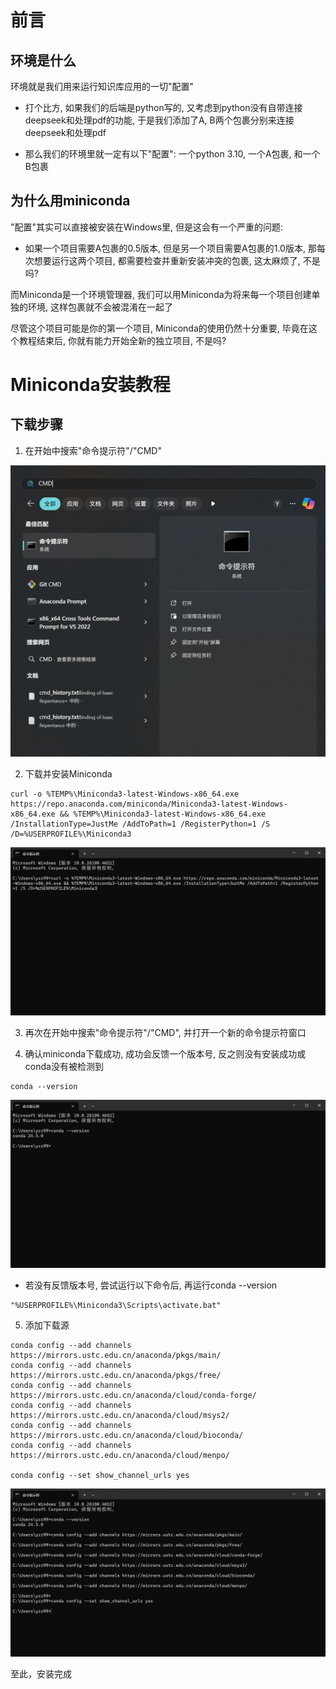 # 前言

## 环境是什么

环境就是我们用来运行知识库应用的一切"配置"

- 打个比方, 如果我们的后端是python写的, 又考虑到python没有自带连接deepseek和处理pdf的功能, 于是我们添加了A, B两个包裹分别来连接deepseek和处理pdf

- 那么我们的环境里就一定有以下"配置": 一个python 3.10, 一个A包裹, 和一个B包裹

## 为什么用miniconda

"配置"其实可以直接被安装在Windows里, 但是这会有一个严重的问题:

- 如果一个项目需要A包裹的0.5版本, 但是另一个项目需要A包裹的1.0版本, 那每次想要运行这两个项目, 都需要检查并重新安装冲突的包裹, 这太麻烦了, 不是吗?

而Miniconda是一个环境管理器, 我们可以用Miniconda为将来每一个项目创建单独的环境, 这样包裹就不会被混淆在一起了

尽管这个项目可能是你的第一个项目, Miniconda的使用仍然十分重要, 毕竟在这个教程结束后, 你就有能力开始全新的独立项目, 不是吗?

# Miniconda安装教程

## 下载步骤
1. 在开始中搜索"命令提示符"/"CMD"

![官网页面](https://github.com/SuperSupeng/AI-Application-Development-for-Beginners/raw/main/assets/miniconda安装1.png)


2. 下载并安装Miniconda
```
curl -o %TEMP%\Miniconda3-latest-Windows-x86_64.exe https://repo.anaconda.com/miniconda/Miniconda3-latest-Windows-x86_64.exe && %TEMP%\Miniconda3-latest-Windows-x86_64.exe /InstallationType=JustMe /AddToPath=1 /RegisterPython=1 /S /D=%USERPROFILE%\Miniconda3
```

![官网页面](https://github.com/SuperSupeng/AI-Application-Development-for-Beginners/raw/main/assets/miniconda安装2.png)


3. 再次在开始中搜索"命令提示符"/"CMD", 并打开一个新的命令提示符窗口

4. 确认miniconda下载成功, 成功会反馈一个版本号, 反之则没有安装成功或conda没有被检测到
```
conda --version
```

![官网页面](https://github.com/SuperSupeng/AI-Application-Development-for-Beginners/raw/main/assets/miniconda安装3.png)

- 若没有反馈版本号, 尝试运行以下命令后, 再运行conda --version
```
"%USERPROFILE%\Miniconda3\Scripts\activate.bat"
```

5. 添加下载源
```
conda config --add channels https://mirrors.ustc.edu.cn/anaconda/pkgs/main/
conda config --add channels https://mirrors.ustc.edu.cn/anaconda/pkgs/free/
conda config --add channels https://mirrors.ustc.edu.cn/anaconda/cloud/conda-forge/
conda config --add channels https://mirrors.ustc.edu.cn/anaconda/cloud/msys2/
conda config --add channels https://mirrors.ustc.edu.cn/anaconda/cloud/bioconda/
conda config --add channels https://mirrors.ustc.edu.cn/anaconda/cloud/menpo/

conda config --set show_channel_urls yes
```
![官网页面](https://github.com/SuperSupeng/AI-Application-Development-for-Beginners/raw/main/assets/miniconda安装4.png)

至此，安装完成